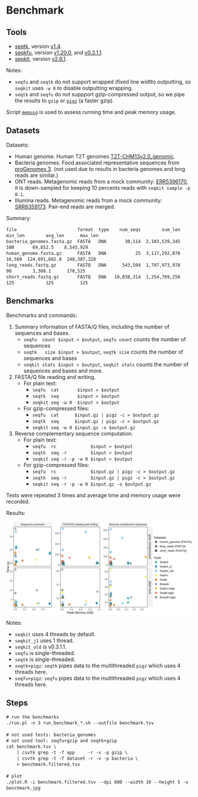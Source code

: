# Benchmark

## Tools

- [seqtk](https://github.com/lh3/seqtk/), version [v1.4](https://github.com/lh3/seqtk/releases/tag/v1.4).
- [seqkfu](https://github.com/telatin/seqfu2), version [v1.20.0](https://github.com/telatin/seqfu2/releases/tag/v1.20.0), and [v0.3.1.1](https://github.com/shenwei356/seqkit/releases/tag/v0.3.1.1).
- [seqkit](https://github.com/shenwei356/seqkit), version [v2.6.1](https://github.com/shenwei356/seqkit/releases/tag/v2.6.1).

Notes:

- `seqfu` and `seqtk` do not support wrapped (fixed line width) outputting, so `seqkit` uses
`-w 0` to disable outputting wrapping.
- `seqtk` and `seqfu` do not suppport gzip-compressed output, so we pipe the results to `gzip` or [`pigz`](https://zlib.net/pigz/) (a faster gzip).

Script [`memusg`](https://github.com/shenwei356/memusg) is used to assess running time
and peak memory usage.

## Datasets

Datasets:

- Human genome. Human T2T genomes [T2T-CHM13v2.0_genomic](https://ftp.ncbi.nlm.nih.gov/genomes/all/GCA/009/914/755/GCA_009914755.4_T2T-CHM13v2.0/GCA_009914755.4_T2T-CHM13v2.0_genomic.fna.gz).
- Bacteria genomes. Food associated representative sequences from [proGenomes 3](https://progenomes.embl.de/data/habitats/representatives.food_associated.contigs.fasta.gz). (not used due to results in bacteria genomes and long reads are similar.)
- ONT reads. Metagenomic reads from a mock community: [ERR5396170](ftp://ftp.sra.ebi.ac.uk/vol1/fastq/ERR539/000/ERR5396170/ERR5396170.fastq.gz), it is down-sampled for keeping 10 percents reads with `seqkit sample -p 0.1`.
- Illumina reads. Metagenomic reads from a mock community: [SRR8359173](https://ftp.sra.ebi.ac.uk/vol1/fastq/SRR835/003/SRR8359173/). Pair-end reads are merged.

Summary:

    file                       format  type    num_seqs        sum_len  min_len        avg_len      max_len
    bacteria_genomes.fasta.gz  FASTA   DNA       30,114  2,103,539,345      100       69,852.5    8,545,929
    human_genome.fasta.gz      FASTA   DNA           25  3,117,292,070   16,569  124,691,682.8  248,387,328
    long_reads.fastq.gz        FASTQ   DNA      543,504  1,797,973,978       90        3,308.1      170,525
    short_reads.fastq.gz       FASTQ   DNA   10,038,314  1,254,789,250      125            125          125

## Benchmarks

Benchmarks and commands:

1. Summary information of FASTA/Q files, including the number of sequences and bases.
    - `seqfu  count $input > $output`, `seqfu count` counts the number of sequences
    - `seqtk   size $input > $output`, `seqtk size` counts the number of sequences and bases
    - `seqkit stats $input > $output`, `seqkit stats` counts the number of sequences and bases and more.
2. FASTA/Q file reading and writing.
    - For plain text:
        - `seqfu  cat       $input > $output`
        - `seqtk  seq       $input > $output`
        - `seqkit seq -w 0  $input > $output`
    - For gzip-compressed files:
        - `seqfu  cat      $input.gz | pigz -c > $output.gz`
        - `seqtk  seq      $input.gz | pigz -c > $output.gz`
        - `seqkit seq -w 0 $input.gz -o $output.gz`
3. Reverse complementary sequence computation.
    - For plain text:
        - `seqfu  rc             $input > $output`
        - `seqtk  seq -r         $input > $output`
        - `seqkit seq -r -p -w 0 $input > $output`
    - For gzip-compressed files:
        - `seqfu  rc             $input.gz | pigz -c > $output.gz`
        - `seqtk  seq -r         $input.gz | pigz -c > $output.gz`
        - `seqkit seq -r -p -w 0 $input.gz -o $output.gz`

Tests were repeated 3 times and average time and memory usage were recorded.

Results:

<img src="benchmark.jpg" alt="" width="700" align="center" />

Notes:

- `seqkit` uses 4 threads by default.
- `seqkit_j1` uses 1 thread.
- `seqkit_old` is v0.3.1.1.
- `seqfu` is single-threaded.
- `seqtk` is single-threaded.
- `seqtk+pigz`: `seqtk` pipes data to the multithreaded `pigz` which uses 4 threads here.
- `seqfu+pigz`: `seqfu` pipes data to the multithreaded `pigz` which uses 4 threads here.
 
## Steps

    # run the benchmarks
    ./run.pl -n 3 run_benchmark_*.sh --outfile benchmark.tsv

    # not used tests: bacteria_genomes
    # not used tool: seqfu+gzip and seqtk+gzip
    cat benchmark.tsv \
        | csvtk grep -t -f app     -r -v -p gzip \
        | csvtk grep -t -f dataset -r -v -p bacteria \
        > benchmark.filtered.tsv

    # plot
    ./plot.R -i benchmark.filtered.tsv --dpi 600 --width 10 --height 5 -o benchmark.jpg
